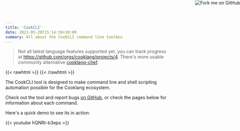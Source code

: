 ```yaml
---
title: 'CookCLI'
date: 2021-05-20T15:14:39+10:00
summary: All about the CookCLI command line toolbox
---
```


> Not all latest language features supported yet, you can track progress
> at https://github.com/orgs/cooklang/projects/4. There's more usable
> community alternative [cooklang-chef](https://github.com/Zheoni/cooklang-chef).


{{< rawhtml >}}
   <a href="https://github.com/cooklang/CookCLI">
        <img style="position: absolute; top: 0; right: 0; border: 0;" src="https://github.blog/wp-content/uploads/2008/12/forkme_right_orange_ff7600.png?resize=149%2C149" alt="Fork me on GitHub">
    </a>
{{< /rawhtml >}}


The CookCLI tool is designed to make command line and shell scripting automation possible for the Cooklang ecosystem.

Check out the tool and report bugs [on GitHub](https://github.com/cooklang/CookCLI), or check the pages below for information about each command.

Here's a quick demo to see its in action:

{{< youtube hQNRt-b3eps >}}


